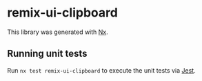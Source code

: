 # remix-ui-clipboard

This library was generated with [Nx](https://nx.dev).

## Running unit tests

Run `nx test remix-ui-clipboard` to execute the unit tests via [Jest](https://jestjs.io).
